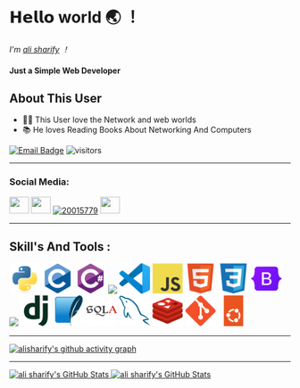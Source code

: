 # 𝗛𝗲𝗹𝗹𝗼 <b>world</b> 🌏 ！ 

*I'm [ali sharify](https://github.com/alisharify7) ！*

#### Just a Simple Web Developer  


## About This User

- 👨‍💻 This User love the Network and web worlds
- :books: He loves Reading Books About Networking And Computers 

[![Email Badge](https://img.shields.io/badge/-Email-c14438?style=flat-square&logo=Gmail&logoColor=white&link=mailto:yaronhuang@foxmail.com)](mailto:alisharifyoffcial@gmail.com)
![visitors](https://visitor-badge.laobi.icu/badge?page_id=alisharify7)


---
### Social Media:
<span>
<a href="https://twitter.com/alisharify7" target="blank"><img src="https://raw.githubusercontent.com/rahuldkjain/github-profile-readme-generator/master/src/images/icons/Social/twitter.svg" height="30" width="35" /></a>
</span>

<span>
<a href="https://ir.linkedin.com/in/ali-sharify-b31422249?trk=people-guest_people_search-card" target="blank"><img  src="https://raw.githubusercontent.com/rahuldkjain/github-profile-readme-generator/master/src/images/icons/Social/linked-in-alt.svg" height="30" width="35" /></a>
</span>

<span>
<a href="https://stackoverflow.com/users/19970335/alisharify" target="blank"><img src="https://raw.githubusercontent.com/rahuldkjain/github-profile-readme-generator/master/src/images/icons/Social/stack-overflow.svg" alt="20015779" height="30" width="35" /></a>
</span>

<span>
<a href="https://instagram.com/ali.sharify.7" target="blank"><img  src="https://raw.githubusercontent.com/rahuldkjain/github-profile-readme-generator/master/src/images/icons/Social/instagram.svg"  height="30" width="35" /></a>
</<span>


---

## Skill's And Tools :

  
<span>
<img width="55" src="https://raw.githubusercontent.com/devicons/devicon/55609aa5bd817ff167afce0d965585c92040787a/icons/python/python-original.svg">
</span>  

<span>
<img width="55" src="https://raw.githubusercontent.com/devicons/devicon/55609aa5bd817ff167afce0d965585c92040787a/icons/c/c-original.svg">
</span> 

<span>
<img width="55" src="https://raw.githubusercontent.com/devicons/devicon/55609aa5bd817ff167afce0d965585c92040787a/icons/csharp/csharp-original.svg">
</span> 

<span>
<img width="55" src="https://upload.wikimedia.org/wikipedia/commons/thumb/1/1d/PyCharm_Icon.svg/512px-PyCharm_Icon.svg.png">
</span>  


<span>
<img width="55" src="https://raw.githubusercontent.com/devicons/devicon/55609aa5bd817ff167afce0d965585c92040787a/icons/vscode/vscode-original.svg">
</span>  

<span>
<img width="55" src="https://raw.githubusercontent.com/devicons/devicon/55609aa5bd817ff167afce0d965585c92040787a/icons/javascript/javascript-original.svg">
</span>  

<span>
<img width="55" src="https://raw.githubusercontent.com/devicons/devicon/55609aa5bd817ff167afce0d965585c92040787a/icons/html5/html5-original.svg">
</span>  

<span>
<img width="55" src="https://raw.githubusercontent.com/devicons/devicon/55609aa5bd817ff167afce0d965585c92040787a/icons/css3/css3-original.svg">
</span>  

<span>
<img width="55" src="https://raw.githubusercontent.com/devicons/devicon/55609aa5bd817ff167afce0d965585c92040787a/icons/bootstrap/bootstrap-original.svg">
</span>  

<span>
<img  width="145" src="https://flask.palletsprojects.com/en/3.0.x/_images/flask-horizontal.png">
</span>  


<span>
<img width="55" src="https://raw.githubusercontent.com/devicons/devicon/55609aa5bd817ff167afce0d965585c92040787a/icons/django/django-plain.svg">
</span>  

<span>
<img width="55" src="https://raw.githubusercontent.com/devicons/devicon/55609aa5bd817ff167afce0d965585c92040787a/icons/sqlite/sqlite-original.svg">
</span>  

<span>
<img width="55" src="https://raw.githubusercontent.com/devicons/devicon/55609aa5bd817ff167afce0d965585c92040787a/icons/sqlalchemy/sqlalchemy-original.svg">
</span>  

<span>
<img width="55" src="https://raw.githubusercontent.com/devicons/devicon/55609aa5bd817ff167afce0d965585c92040787a/icons/mysql/mysql-original.svg">
</span>  

<span>
<img width="55" src="https://raw.githubusercontent.com/devicons/devicon/55609aa5bd817ff167afce0d965585c92040787a/icons/redis/redis-original.svg">
</span>  

<span>
<img width="55" src="https://raw.githubusercontent.com/devicons/devicon/55609aa5bd817ff167afce0d965585c92040787a/icons/git/git-original.svg">
</span>  


<span>
<img width="55" src="https://raw.githubusercontent.com/devicons/devicon/55609aa5bd817ff167afce0d965585c92040787a/icons/ubuntu/ubuntu-plain.svg">
</span>  

---

[![alisharify's github activity graph](https://github-readme-activity-graph.vercel.app/graph?username=alisharify7&theme=github-compact)](https://github.com/ashutosh00710/github-readme-activity-graph)


---
<a href="https://github.com/alisharify7">
  <img  src="https://github-readme-stats.vercel.app/api?username=alisharify7&show_icons=true&line_height=30&count_private=true&title_color=ab72c0&text_color=ab72c0&icon_color=6aa6f8&bg_color=22272e" alt="ali sharify's GitHub Stats" />
</a>

<a href="https://github.com/alisharify7">
  <img  src="https://github-readme-stats.vercel.app/api/top-langs/?username=alisharify7&hide=html&langs_count=50&title_color=ab72c0&text_color=ab72c0&icon_color=6aa6f8&bg_color=22272e" alt="ali sharify's GitHub Stats" />
</a>

